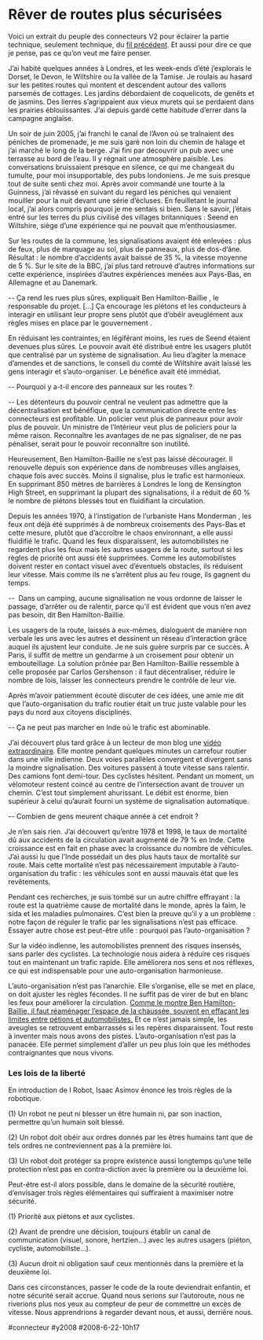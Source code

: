 # Rêver de routes plus sécurisées

Voici un extrait du peuple des connecteurs V2 pour éclairer la partie technique, seulement technique, du [fil précédent](les-petites-frappes-du-web.md). Et aussi pour dire ce que je pense, pas ce qu’on veut me faire penser.

J’ai habité quelques années à Londres, et les week-ends d’été j’explorais le Dorset, le Devon, le Wiltshire ou la vallée de la Tamise. Je roulais au hasard sur les petites routes qui montent et descendent autour des vallons parsemés de cottages. Les jardins débordaient de coquelicots, de genêts et de jasmins. Des lierres s’agrippaient aux vieux murets qui se perdaient dans les prairies éblouissantes. J’ai depuis gardé cette habitude d’errer dans la campagne anglaise.

Un soir de juin 2005, j’ai franchi le canal de l’Avon où se traînaient des péniches de promenade, je me suis garé non loin du chemin de halage et j’ai marché le long de la berge. J’ai fini par découvrir un pub avec une terrasse au bord de l’eau. Il y régnait une atmosphère paisible. Les conversations bruissaient presque en silence, ce qui me changeait du tumulte, pour moi insupportable, des pubs londoniens. Je me suis presque tout de suite senti chez moi. Après avoir commandé une tourte à la Guinness, j’ai rêvassé en suivant du regard les péniches qui venaient mouiller pour la nuit devant une série d’écluses. En feuilletant le journal local, j’ai alors compris pourquoi je me sentais si bien. Sans le savoir, j’étais entré sur les terres du plus civilisé des villages britanniques : Seend en Wiltshire, siège d’une expérience qui ne pouvait que m’enthousiasmer.

Sur les routes de la commune, les signalisations avaient été enlevées : plus de feux, plus de marquage au sol, plus de panneaux, plus de dos-d’âne. Résultat : le nombre d’accidents avait baissé de 35 %, la vitesse moyenne de 5 %. Sur le site de la BBC, j’ai plus tard retrouvé d’autres informations sur cette expérience, inspirées d’autres expériences menées aux Pays-Bas, en Allemagne et au Danemark.

-- Ça rend les rues plus sûres, expliquait Ben Hamilton-Baillie , le responsable du projet. […] Ça encourage les piétons et les conducteurs à interagir en utilisant leur propre sens plutôt que d’obéir aveuglément aux règles mises en place par le gouvernement .

En réduisant les contraintes, en légiférant moins, les rues de Seend étaient devenues plus sûres. Le pouvoir avait été distribué entre les usagers plutôt que centralisé par un système de signalisation. Au lieu d’agiter la menace d’amendes et de sanctions, le conseil du comté de Wiltshire avait laissé les gens interagir et s’auto-organiser. Le bénéfice avait été immédiat.

-- Pourquoi y a-t-il encore des panneaux sur les routes ?

-- Les détenteurs du pouvoir central ne veulent pas admettre que la décentralisation est bénéfique, que la communication directe entre les connecteurs est profitable. Un policier veut plus de panneaux pour avoir plus de pouvoir. Un ministre de l’Intérieur veut plus de policiers pour la même raison. Reconnaître les avantages de ne pas signaliser, de ne pas pénaliser, serait pour le pouvoir reconnaître son inutilité.

Heureusement, Ben Hamilton-Baillie ne s’est pas laissé décourager. Il renouvelle depuis son expérience dans de nombreuses villes anglaises, chaque fois avec succès. Moins il signalise, plus le trafic est harmonieux. En supprimant 850 mètres de barrières à Londres le long de Kensington High Street, en supprimant la plupart des signalisations, il a réduit de 60 % le nombre de piétons blessés tout en fluidifiant la circulation.

Depuis les années 1970, à l’instigation de l’urbaniste Hans Monderman , les feux ont déjà été supprimés à de nombreux croisements des Pays-Bas et cette mesure, plutôt que d’accroître le chaos environnant, a elle aussi fluidifié le trafic. Quand les feux disparaissent, les automobilistes ne regardent plus les feux mais les autres usagers de la route, surtout si les règles de priorité ont aussi été supprimées. Comme les automobilistes doivent rester en contact visuel avec d’éventuels obstacles, ils réduisent leur vitesse. Mais comme ils ne s’arrêtent plus au feu rouge, ils gagnent du temps.

--  Dans un camping, aucune signalisation ne vous ordonne de laisser le passage, d’arrêter ou de ralentir, parce qu’il est évident que vous n’en avez pas besoin, dit Ben Hamilton-Baillie.

Les usagers de la route, laissés à eux-mêmes, dialoguent de manière non verbale les uns avec les autres et dessinent un réseau d’interaction grâce auquel ils ajustent leur conduite. Je ne suis guère surpris par ce succès. À Paris, il suffit de mettre un gendarme à un croisement pour obtenir un embouteillage. La solution prônée par Ben Hamilton-Baillie ressemble à celle proposée par Carlos Gershenson : il faut décentraliser, réduire le nombre de lois, laisser les connecteurs prendre le contrôle de leur vie.

Après m’avoir patiemment écouté discuter de ces idées, une amie me dit que l’auto-organisation du trafic routier était un truc juste valable pour les pays du nord aux citoyens disciplinés.

-- Ça ne peut pas marcher en Inde où le trafic est abominable.

J’ai découvert plus tard grâce à un lecteur de mon blog une [vidéo extraordinaire](../../2006/6/trafic-routier-lindienne.md). Elle montre pendant quelques minutes un carrefour routier dans une ville indienne. Deux voies parallèles convergent et divergent sans la moindre signalisation. Des voitures passent à toute vitesse sans ralentir. Des camions font demi-tour. Des cyclistes hésitent. Pendant un moment, un vélomoteur restent coincé au centre de l’intersection avant de trouver un chemin. C’est tout simplement ahurissant. Le débit est énorme, bien supérieur à celui qu’aurait fourni un système de signalisation automatique.

-- Combien de gens meurent chaque année à cet endroit ?

Je n’en sais rien. J’ai découvert qu’entre 1978 et 1998, le taux de mortalité dû aux accidents de la circulation avait augmenté de 79 % en Inde. Cette croissance est en fait en phase avec la croissance du nombre de véhicules. J’ai aussi lu que l’Inde possédait un des plus hauts taux de mortalité sur route. Mais cette mortalité n’est pas nécessairement imputable à l’auto-organisation du trafic : les véhicules sont en aussi mauvais état que les revêtements.

Pendant ces recherches, je suis tombé sur un autre chiffre effrayant : la route est la quatrième cause de mortalité dans le monde, après la faim, le sida et les maladies pulmonaires. C’est bien la preuve qu’il y a un problème : notre façon de réguler le trafic par les signalisations n’est pas efficace. Essayer autre chose est peut-être utile : pourquoi pas l’auto-organisation ?

Sur la vidéo indienne, les automobilistes prennent des risques insensés, sans parler des cyclistes. La technologie nous aidera à réduire ces risques tout en maintenant un trafic rapide. Elle améliorera nos sens et nos réflexes, ce qui est indispensable pour une auto-organisation harmonieuse.

L’auto-organisation n’est pas l’anarchie. Elle s’organise, elle se met en place, on doit ajuster les règles fécondes. Il ne suffit pas de virer de but en blanc les feux pour améliorer la circulation. [Comme le montre Ben Hamilton-Baillie, il faut réaménager l’espace de la chaussée, souvent en effaçant les limites entre pétions et automobilistes.](../../2007/12/un-croisement-ideal.md) Et ce n’est jamais simple, les aveugles se retrouvent embarrassés si les repères disparaissent. Tout reste à inventer mais nous avons des pistes. L’auto-organisation n’est pas la panacée. Elle permet simplement d’aller un peu plus loin que les méthodes contraignantes que nous vivons.

### Les lois de la liberté

En introduction de I Robot, Isaac Asimov énonce les trois règles de la robotique.

(1) Un robot ne peut ni blesser un être humain ni, par son inaction, permettre qu’un humain soit blessé.

(2) Un robot doit obéir aux ordres donnés par les êtres humains tant que de tels ordres ne contreviennent pas à la première loi.

(3) Un robot doit protéger sa propre existence aussi longtemps qu’une telle protection n’est pas en contra-diction avec la première ou la deuxième loi.

Peut-être est-il alors possible, dans le domaine de la sécurité routière, d’envisager trois règles élémentaires qui suffiraient à maximiser notre sécurité.

(1) Priorité aux piétons et aux cyclistes.

(2) Avant de prendre une décision, toujours établir un canal de communication (visuel, sonore, hertzien…) avec les autres usagers (piéton, cycliste, automobiliste…).

(3) Aucun droit ni obligation sauf ceux mentionnés dans la première et la deuxième loi.

Dans ces circonstances, passer le code de la route deviendrait enfantin, et notre sécurité serait accrue. Quand nous serions sur l’autoroute, nous ne riverions plus nos yeux au compteur de peur de commettre un excès de vitesse. Nous apprendrions à regarder devant nous, et aussi, derrière nous.

#connecteur #y2008 #2008-6-22-10h17
